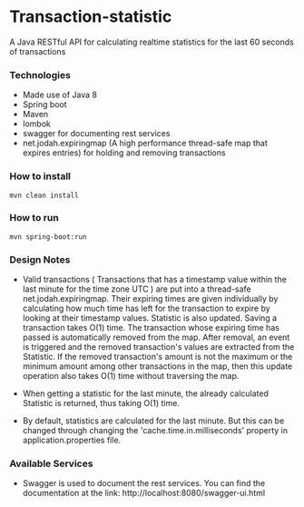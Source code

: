 # Transaction-statistic

A Java RESTful API for calculating realtime statistics for the last 60 seconds of transactions

### Technologies
- Made use of Java 8
- Spring boot
- Maven
- lombok
- swagger for documenting rest services
- net.jodah.expiringmap (A high performance thread-safe map that expires entries) for holding and removing transactions


### How to install
```mvn clean install```

### How to run
```mvn spring-boot:run```


### Design Notes
* Valid transactions ( Transactions that has a timestamp value within the last minute for the time zone UTC ) are put into a
thread-safe net.jodah.expiringmap. Their expiring times are given individually by calculating how much time has left for the transaction to expire by looking at their timestamp values. Statistic is also updated. Saving a transaction takes O(1) time. The transaction whose expiring time has passed is automatically removed from the map. After removal, an event is triggered and the removed transaction's values are extracted from the Statistic. If the removed transaction's amount is not the maximum or the minimum amount among other transactions in the map, then this update operation also takes O(1) time without traversing the map.

* When getting a statistic for the last minute, the already calculated Statistic is returned, thus taking O(1) time.

* By default, statistics are calculated for the last minute. But this can be changed through changing the 'cache.time.in.milliseconds' property in application.properties file.  


### Available Services

* Swagger is used to document the rest services. You can find the documentation at the link: http://localhost:8080/swagger-ui.html
